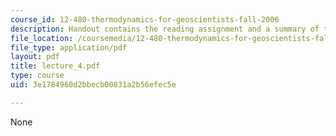 ```yaml
---
course_id: 12-480-thermodynamics-for-geoscientists-fall-2006
description: Handout contains the reading assignment and a summary of the lecture.
file_location: /coursemedia/12-480-thermodynamics-for-geoscientists-fall-2006/3e1784960d2bbecb00831a2b56efec5e_lecture_4.pdf
file_type: application/pdf
layout: pdf
title: lecture_4.pdf
type: course
uid: 3e1784960d2bbecb00831a2b56efec5e

---
```

None